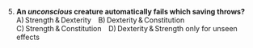 5. **An *unconscious* creature automatically fails which saving throws?**
   A) Strength & Dexterity B) Dexterity & Constitution C) Strength & Constitution D) Dexterity & Strength only for unseen effects
